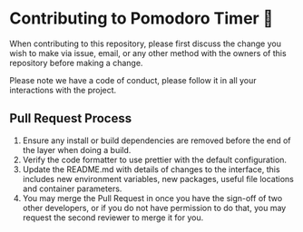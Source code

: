 # Contributing to Pomodoro Timer 🍅

When contributing to this repository, please first discuss the change you wish to make via issue,
email, or any other method with the owners of this repository before making a change.

Please note we have a code of conduct, please follow it in all your interactions with the project.

## Pull Request Process

1. Ensure any install or build dependencies are removed before the end of the layer when doing a
   build.
2. Verify the code formatter to use prettier with the default configuration.
3. Update the README.md with details of changes to the interface, this includes new environment
   variables, new packages, useful file locations and container parameters.
4. You may merge the Pull Request in once you have the sign-off of two other developers, or if you
   do not have permission to do that, you may request the second reviewer to merge it for you.
